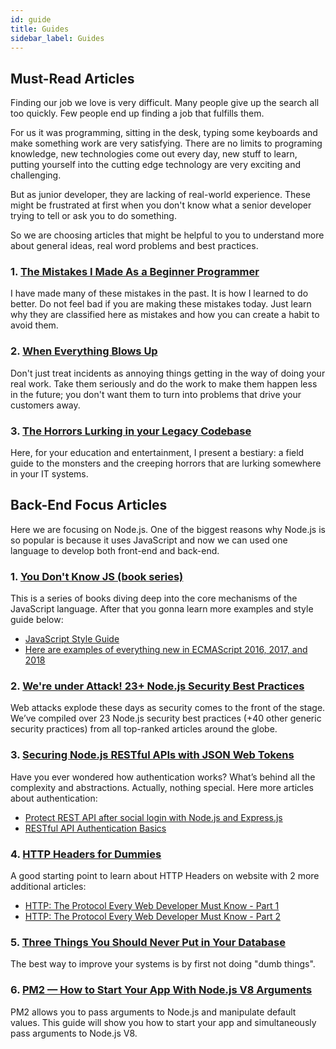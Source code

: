 ```yaml
---
id: guide
title: Guides
sidebar_label: Guides
---
```


## Must-Read Articles

Finding our job we love is very difficult. Many people give up the search all too quickly. Few people end up finding a job that fulfills them.

For us it was programming, sitting in the desk, typing some keyboards and make something work are very satisfying. There are no limits to programing knowledge, new technologies come out every day, new stuff to learn, putting yourself into the cutting edge technology are very exciting and challenging.

But as junior developer, they are lacking of real-world experience. These might be frustrated at first when you don't know what a senior developer trying to tell or ask you to do something.

So we are choosing articles that might be helpful to you to understand more about general ideas, real word problems and best practices.

### 1. [The Mistakes I Made As a Beginner Programmer](https://edgecoders.com/the-mistakes-i-made-as-a-beginner-programmer-ac8b3e54c312)

I have made many of these mistakes in the past. It is how I learned to do better. Do not feel bad if you are making these mistakes today. Just learn why they are classified here as mistakes and how you can create a habit to avoid them.

### 2. [When Everything Blows Up](https://medium.com/@jstanier/when-everything-blows-up-27aaf3f8f0e2)

Don't just treat incidents as annoying things getting in the way of doing your real work. Take them seriously and do the work to make them happen less in the future; you don't want them to turn into problems that drive your customers away.

### 3. [The Horrors Lurking in your Legacy Codebase](https://medium.com/skills-matter/the-horrors-lurking-in-your-legacy-codebase-616d7d631f35)

Here, for your education and entertainment, I present a bestiary: a field guide to the monsters and the creeping horrors that are lurking somewhere in your IT systems.

## Back-End Focus Articles

Here we are focusing on Node.js. One of the biggest reasons why Node.js is so popular is because it uses JavaScript and now we can used one language to develop both front-end and back-end.

### 1. [You Don't Know JS (book series)](https://github.com/getify/You-Dont-Know-JS)

This is a series of books diving deep into the core mechanisms of the JavaScript language. After that you gonna learn more examples and style guide below:

- [JavaScript Style Guide](https://github.com/airbnb/javascript)
- [Here are examples of everything new in ECMAScript 2016, 2017, and 2018](https://medium.freecodecamp.org/here-are-examples-of-everything-new-in-ecmascript-2016-2017-and-2018-d52fa3b5a70e)

### 2. [We're under Attack! 23+ Node.js Security Best Practices](https://medium.com/@nodepractices/were-under-attack-23-node-js-security-best-practices-e33c146cb87d)

Web attacks explode these days as security comes to the front of the stage. We’ve compiled over 23 Node.js security best practices (+40 other generic security practices) from all top-ranked articles around the globe.

### 3. [Securing Node.js RESTful APIs with JSON Web Tokens](https://medium.freecodecamp.org/securing-node-js-restful-apis-with-json-web-tokens-9f811a92bb52)

Have you ever wondered how authentication works? What’s behind all the complexity and abstractions. Actually, nothing special. Here more articles about authentication:

- [Protect REST API after social login with Node.js and Express.js](https://medium.com/@spyna/how-really-protect-your-rest-api-after-social-login-with-node-js-3617c336ebed)
- [RESTful API Authentication Basics](https://blog.restcase.com/restful-api-authentication-basics/)

### 4. [HTTP Headers for Dummies](https://code.tutsplus.com/tutorials/http-headers-for-dummies--net-8039)

A good starting point to learn about HTTP Headers on website with 2 more additional articles:

- [HTTP: The Protocol Every Web Developer Must Know - Part 1](https://code.tutsplus.com/tutorials/http-the-protocol-every-web-developer-must-know-part-1--net-31177)
- [HTTP: The Protocol Every Web Developer Must Know - Part 2](https://code.tutsplus.com/tutorials/http-the-protocol-every-web-developer-must-know-part-2--net-31155)

### 5. [Three Things You Should Never Put in Your Database](https://www.revsys.com/tidbits/three-things-you-should-never-put-your-database/)

The best way to improve your systems is by first not doing "dumb things".

### 6. [PM2 — How to Start Your App With Node.js V8 Arguments](https://futurestud.io/tutorials/pm2-how-to-start-your-app-with-node-js-v8-arguments)

PM2 allows you to pass arguments to Node.js and manipulate default values. This guide will show you how to start your app and simultaneously pass arguments to Node.js V8.
